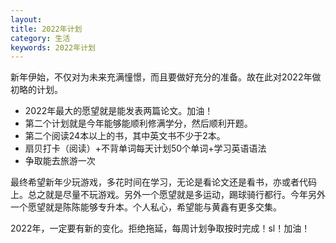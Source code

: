 ```yaml
---
layout: 
title: 2022年计划
category: 生活
keywords: 2022年计划
---
```


新年伊始，不仅对为未来充满憧憬，而且要做好充分的准备。故在此对2022年做初略的计划。

+ 2022年最大的愿望就是能发表两篇论文。加油！
+ 第二个计划就是今年能够能顺利修满学分，然后顺利开题。
+ 第二个阅读24本以上的书，其中英文书不少于2本。
+ 扇贝打卡（阅读）+不背单词每天计划50个单词+学习英语语法
+ 争取能去旅游一次

最终希望新年少玩游戏，多花时间在学习，无论是看论文还是看书，亦或者代码上。总之就是尽量不玩游戏。另外一个愿望就是多运动，踢球骑行都行。今年另外一个愿望就是陈陈能够专升本。个人私心，希望能与黄鑫有更多交集。

2022年，一定要有新的变化。拒绝拖延，每周计划争取按时完成！sl！加油！